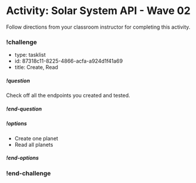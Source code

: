 # Activity: Solar System API - Wave 02

Follow directions from your classroom instructor for completing this activity.

<!-- prettier-ignore-start -->
### !challenge
* type: tasklist
* id: 87318c11-8225-4866-acfa-a924d1f41a69
* title: Create, Read
##### !question

Check off all the endpoints you created and tested.

##### !end-question
##### !options

* Create one planet
* Read all planets

##### !end-options
### !end-challenge
<!-- prettier-ignore-end -->
